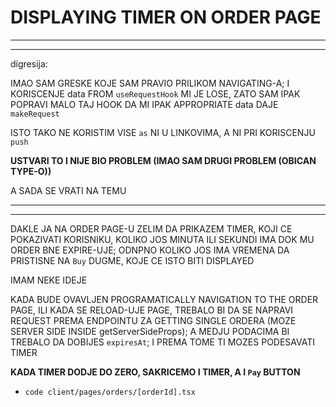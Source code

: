 # DISPLAYING TIMER ON ORDER PAGE

***
***

digresija:

IMAO SAM GRESKE KOJE SAM PRAVIO PRILIKOM NAVIGATING-A; I KORISCENJE data FROM `useRequestHook` MI JE LOSE, ZATO SAM IPAK POPRAVI MALO TAJ HOOK DA MI IPAK APPROPRIATE data DAJE `makeRequest`

ISTO TAKO NE KORISTIM VISE `as` NI U LINKOVIMA, A NI PRI KORISCENJU `push`

**USTVARI TO I NIJE BIO PROBLEM (IMAO SAM DRUGI PROBLEM (OBICAN TYPE-O))**

A SADA SE VRATI NA TEMU

***
***

DAKLE JA NA ORDER PAGE-U ZELIM DA PRIKAZEM TIMER, KOJI CE POKAZIVATI KORISNIKU, KOLIKO JOS MINUTA ILI SEKUNDI IMA DOK MU ORDER BNE EXPIRE-UJE; ODNPNO KOLIKO JOS IMA VREMENA DA PRISTISNE NA `Buy` DUGME, KOJE CE ISTO BITI DISPLAYED

IMAM NEKE IDEJE

KADA BUDE OVAVLJEN PROGRAMATICALLY NAVIGATION TO THE ORDER PAGE, ILI KADA SE RELOAD-UJE PAGE, TREBALO BI DA SE NAPRAVI REQUEST PREMA ENDPOINTU ZA GETTING SINGLE ORDERA (MOZE SERVER SIDE INSIDE getServerSideProps); A MEDJU PODACIMA BI TREBALO DA DOBIJES `expiresAt`; I PREMA TOME TI MOZES PODESAVATI TIMER

**KADA TIMER DODJE DO ZERO, SAKRICEMO I TIMER, A I `Pay` BUTTON**

- `code client/pages/orders/[orderId].tsx`

```tsx

```
